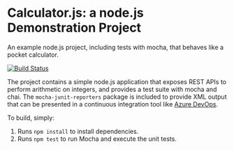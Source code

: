 Calculator.js: a node.js Demonstration Project
==============================================
An example node.js project, including tests with mocha, that behaves like
a pocket calculator.



[![Build Status](https://dev.azure.com/nov-az-400/PartsUnlimited/_apis/build/status/PartsUnlimited-Node.js%20With%20gulp-CI?branchName=master)](https://dev.azure.com/nov-az-400/PartsUnlimited/_build/latest?definitionId=10&branchName=master)


The project contains a simple node.js application that exposes REST APIs
to perform arithmetic on integers, and provides a test suite with mocha
and chai.  The `mocha-junit-reporters` package is included to provide XML
output that can be presented in a continuous integration tool like
[Azure DevOps](https://azure.com/devops).

To build, simply:

1. Runs `npm install` to install dependencies.
2. Runs `npm test` to run Mocha and execute the unit tests.

